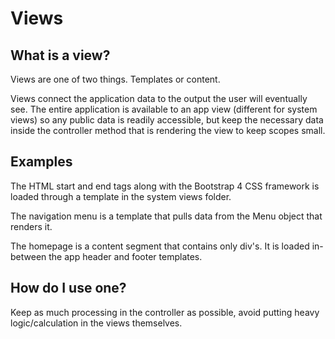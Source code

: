 # Views
## What is a view?
Views are one of two things. Templates or content.

Views connect the application data to the output the user will eventually see. The entire application is available to an app view (different for system views) so any public data is readily accessible, but keep the necessary data inside the controller method that is rendering the view to keep scopes small.

## Examples
The HTML start and end tags along with the Bootstrap 4 CSS framework is loaded through a template in the system views folder.

The navigation menu is a template that pulls data from the Menu object that renders it.

The homepage is a content segment that contains only div's. It is loaded in-between the app header and footer templates.

## How do I use one?
  
Keep as much processing in the controller as possible, avoid putting heavy logic/calculation in the views themselves.